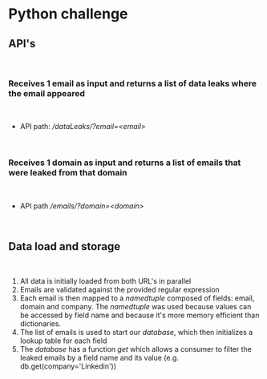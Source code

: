 # Python challenge

## API's

<br/>

### Receives 1 email as input and returns a list of data leaks where the email appeared

<br/>

- API path: */dataLeaks/?email=\<email\>*

<br/>

### Receives 1 domain as input and returns a list of emails that were leaked from that domain

<br/>

- API path */emails/?domain=\<domain\>*

<br/>

## Data load and storage

<br/>

1. All data is initially loaded from both URL's in parallel 
2. Emails are validated against the provided regular expression
3. Each email is then mapped to a *namedtuple* composed of fields: email, domain and company. The *namedtuple* was used because values can be accessed by field name and because it's more memory efficient than dictionaries.
4. The list of emails is used to start our *database*, which then initializes a lookup table for each field
5. The *database* has a function *get* which allows a consumer to filter the leaked emails by a field name and its value (e.g. db.get(company='Linkedin'))
